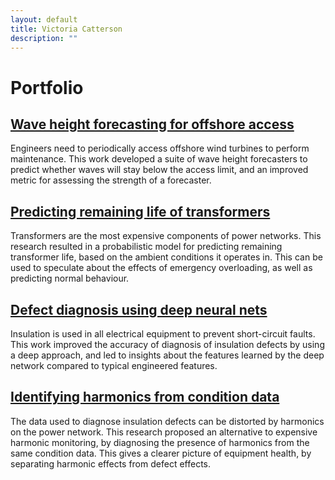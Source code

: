 ```yaml
---
layout: default
title: Victoria Catterson
description: ""
---
```


# Portfolio

## [Wave height forecasting for offshore access][waveheight]

Engineers need to periodically access offshore wind turbines to perform maintenance. This work developed a suite of wave height forecasters to predict whether waves will stay below the access limit, and an improved metric for assessing the strength of a forecaster.

[waveheight]:   /portfolio/waveheight.html

## [Predicting remaining life of transformers][transformers]

Transformers are the most expensive components of power networks. This
research resulted in a probabilistic model for predicting remaining
transformer life, based on the ambient conditions it operates in. This can
be used to speculate about the effects of emergency overloading, as well as
predicting normal behaviour.

[transformers]: /portfolio/transformers.html

## [Defect diagnosis using deep neural nets][dnns]

Insulation is used in all electrical equipment to prevent short-circuit
faults. This work improved the accuracy of diagnosis of insulation defects
by using a deep approach, and led to insights about the features learned by
the deep network compared to typical engineered features.

[dnns]:         /portfolio/dnns.html

## [Identifying harmonics from condition data][harmonics]

The data used to diagnose insulation defects can be distorted by harmonics
on the power network. This research proposed an alternative to expensive
harmonic monitoring, by diagnosing the presence of harmonics from the same
condition data. This gives a clearer picture of equipment health, by
separating harmonic effects from defect effects.

[harmonics]:    /portfolio/harmonics.html


